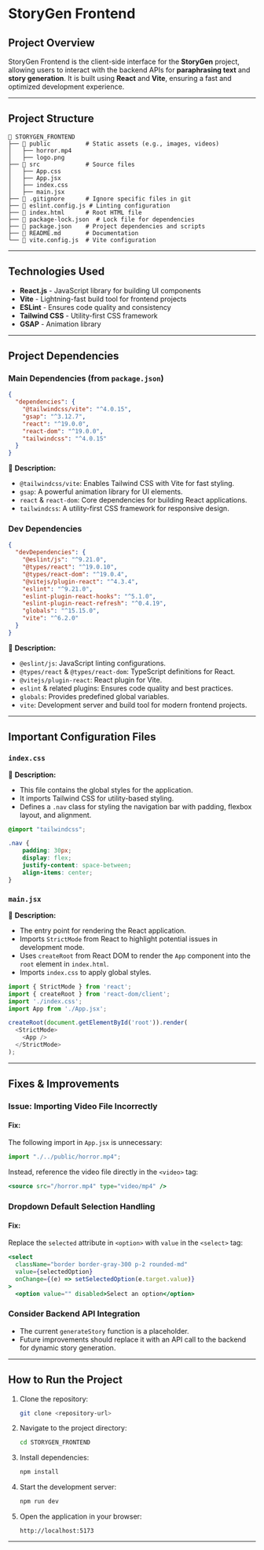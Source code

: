 # StoryGen Frontend

## Project Overview

StoryGen Frontend is the client-side interface for the **StoryGen** project, allowing users to interact with the backend APIs for **paraphrasing text** and **story generation**. It is built using **React** and **Vite**, ensuring a fast and optimized development experience.

---

## Project Structure

```
📂 STORYGEN_FRONTEND
├── 📂 public          # Static assets (e.g., images, videos)
│   ├── horror.mp4
│   ├── logo.png
├── 📂 src             # Source files
│   ├── App.css
│   ├── App.jsx
│   ├── index.css
│   ├── main.jsx
├── 📄 .gitignore      # Ignore specific files in git
├── 📄 eslint.config.js # Linting configuration
├── 📄 index.html      # Root HTML file
├── 📄 package-lock.json  # Lock file for dependencies
├── 📄 package.json    # Project dependencies and scripts
├── 📄 README.md       # Documentation
└── 📄 vite.config.js  # Vite configuration
```

---

## Technologies Used

- **React.js** - JavaScript library for building UI components
- **Vite** - Lightning-fast build tool for frontend projects
- **ESLint** - Ensures code quality and consistency
- **Tailwind CSS** - Utility-first CSS framework
- **GSAP** - Animation library

---

## Project Dependencies

### Main Dependencies (from `package.json`)
```json
{
  "dependencies": {
    "@tailwindcss/vite": "^4.0.15",
    "gsap": "^3.12.7",
    "react": "^19.0.0",
    "react-dom": "^19.0.0",
    "tailwindcss": "^4.0.15"
  }
}
```
📌 **Description:**
- `@tailwindcss/vite`: Enables Tailwind CSS with Vite for fast styling.
- `gsap`: A powerful animation library for UI elements.
- `react` & `react-dom`: Core dependencies for building React applications.
- `tailwindcss`: A utility-first CSS framework for responsive design.

### Dev Dependencies
```json
{
  "devDependencies": {
    "@eslint/js": "^9.21.0",
    "@types/react": "^19.0.10",
    "@types/react-dom": "^19.0.4",
    "@vitejs/plugin-react": "^4.3.4",
    "eslint": "^9.21.0",
    "eslint-plugin-react-hooks": "^5.1.0",
    "eslint-plugin-react-refresh": "^0.4.19",
    "globals": "^15.15.0",
    "vite": "^6.2.0"
  }
}
```
📌 **Description:**
- `@eslint/js`: JavaScript linting configurations.
- `@types/react` & `@types/react-dom`: TypeScript definitions for React.
- `@vitejs/plugin-react`: React plugin for Vite.
- `eslint` & related plugins: Ensures code quality and best practices.
- `globals`: Provides predefined global variables.
- `vite`: Development server and build tool for modern frontend projects.

---

## Important Configuration Files

### `index.css`
📌 **Description:**
- This file contains the global styles for the application.
- It imports Tailwind CSS for utility-based styling.
- Defines a `.nav` class for styling the navigation bar with padding, flexbox layout, and alignment.
```css
@import "tailwindcss";

.nav {
    padding: 30px;
    display: flex;
    justify-content: space-between;
    align-items: center;
}
```

### `main.jsx`
📌 **Description:**
- The entry point for rendering the React application.
- Imports `StrictMode` from React to highlight potential issues in development mode.
- Uses `createRoot` from React DOM to render the `App` component into the `root` element in `index.html`.
- Imports `index.css` to apply global styles.
```javascript
import { StrictMode } from 'react';
import { createRoot } from 'react-dom/client';
import './index.css';
import App from './App.jsx';

createRoot(document.getElementById('root')).render(
  <StrictMode>
    <App />
  </StrictMode>
);
```

---

## Fixes & Improvements

### **Issue: Importing Video File Incorrectly**

#### Fix:
The following import in `App.jsx` is unnecessary:
```javascript
import "./../public/horror.mp4";
```
Instead, reference the video file directly in the `<video>` tag:
```jsx
<source src="/horror.mp4" type="video/mp4" />
```

### **Dropdown Default Selection Handling**

#### Fix:
Replace the `selected` attribute in `<option>` with `value` in the `<select>` tag:
```jsx
<select
  className="border border-gray-300 p-2 rounded-md"
  value={selectedOption}
  onChange={(e) => setSelectedOption(e.target.value)}
>
  <option value="" disabled>Select an option</option>
```

### **Consider Backend API Integration**
- The current `generateStory` function is a placeholder.
- Future improvements should replace it with an API call to the backend for dynamic story generation.

---

## How to Run the Project

1. Clone the repository:
   ```sh
   git clone <repository-url>
   ```
2. Navigate to the project directory:
   ```sh
   cd STORYGEN_FRONTEND
   ```
3. Install dependencies:
   ```sh
   npm install
   ```
4. Start the development server:
   ```sh
   npm run dev
   ```
5. Open the application in your browser:
   ```
   http://localhost:5173
   ```

---


